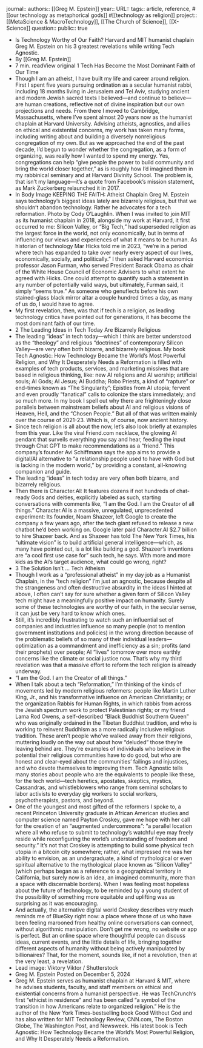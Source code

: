 journal::
authors:: [[Greg M. Epstein]] 
year::
URL::
tags:: article, reference, #[[our technology as metaphorical gods]] #[[technology as religion]]
project:: [[MetaScience & MacroTechnology]], [[The Church of Science]], [[X-Science]] 
question::
public:: true

- Is Technology Worthy of Our Faith?
  Harvard and MIT humanist chaplain Greg M. Epstein on his 3 greatest revelations while writing Tech Agnostic.
- By [[Greg M. Epstein]]
- 7 min. readView original
  1 Tech Has Become the Most Dominant Faith of Our Time
- Though I am an atheist, I have built my life and career around religion. First I spent five years pursuing ordination as a secular humanist rabbi, including 18 months living in Jerusalem and Tel Aviv, studying ancient and modern Jewish sacred texts I believed—and continue to believe—are human creations, reflective not of divine inspiration but our own projections and needs. From there I moved to Cambridge, Massachusetts, where I’ve spent almost 20 years now as the humanist chaplain at Harvard University. Advising atheists, agnostics, and allies on ethical and existential concerns, my work has taken many forms, including writing about and building a diversely nonreligious congregation of my own. But as we approached the end of the past decade, I’d begun to wonder whether the congregation, as a form of organizing, was really how I wanted to spend my energy. Yes, congregations can help “give people the power to build community and bring the world closer together,” as is roughly how I’d imagined them in my rabbinical seminary and at Harvard Divinity School. The problem is, that isn’t my language—it’s a quote from Facebook’s mission statement, as Mark Zuckerberg relaunched it in 2017.
- In Body Image
  KEEPING THE FAITH: Atheist Chaplain Greg M. Epstein says technology’s biggest ideas lately are bizarrely religious, but that we shouldn’t abandon technology. Rather he advocates for a tech reformation. Photo by Cody O’Laughlin.
  When I was invited to join MIT as its humanist chaplain in 2018, alongside my work at Harvard, it first occurred to me: Silicon Valley, or “Big Tech,” had superseded religion as the largest force in the world, not only economically, but in terms of influencing our views and experiences of what it means to be human. As historian of technology Mar Hicks told me in 2023, “we’re in a period where tech has expanded to take over nearly every aspect of our lives, economically, socially, and politically.” I then asked Harvard economics professor Jason Furman, who served President Barack Obama as chair of the White House Council of Economic Advisers to what extent he agreed with Hicks. One could attempt to quantify such a statement in any number of potentially valid ways, but ultimately, Furman said, it simply “seems true.” As someone who genuflects before his own stained-glass black mirror altar a couple hundred times a day, as many of us do, I would have to agree.
- My first revelation, then, was that if tech is a religion, as leading technology critics have pointed out for generations, it has become the most dominant faith of our time.
- 2 The Leading Ideas in Tech Today Are Bizarrely Religious
- The leading “ideas” in tech today—which I think are better understood as the “theology” and religious “doctrines” of contemporary Silicon Valley—are very often both bizarre, and bizarrely religious. My book Tech Agnostic: How Technology Became the World’s Most Powerful Religion, and Why It Desperately Needs a Reformation is filled with examples of tech products, services, and marketing missives that are based in religious thinking, like: new AI religions and AI worship; artificial souls; AI Gods; AI Jesus; AI Buddha; Robo Priests, a kind of “rapture” or end-times known as “The Singularity”;  Epistles from AI utopia; fervent and even proudly “fanatical”  calls to colonize the stars immediately; and so much more. In my book I spell out why there are frighteningly close parallels between mainstream beliefs about AI and religious visions of Heaven, Hell, and the “Chosen People.” But all of that was written mainly over the course of 2021-23. Which is, of course, now ancient history.
- Since tech religion is all about the now, let’s also look briefly at examples from this year. Like the viral Friend.com necklace, the glowing AI pendant that surveils everything you say and hear, feeding the input through Chat GPT to make recommendations as a “friend.” This company’s founder Avi Schiffmann says the app aims to provide a digital/AI alternative to “a relationship people used to have with God but is lacking in the modern world,” by providing a constant, all-knowing companion and guide.
- The leading “ideas” in tech today are very often both bizarre, and bizarrely religious.
- Then there is Character.AI: It features dozens if not hundreds of chat-ready Gods and deities, explicitly labeled as such, starting conversations with comments like, “I am the God. I am the Creator of all things.” Character.AI is a massive, unregulated, unprecedented experiment: Its founder, Noam Shazeer, left Google to create the company a few years ago, after the tech giant refused to release a new chatbot he’d been working on. Google later paid Character.AI $2.7 billion to hire Shazeer back. And as Shazeer has told The New York Times, his “ultimate vision” is to build artificial general intelligence—which, as many have pointed out,  is a lot like building a god. Shazeer’s inventions are “a cool first use case for” such tech, he says. With more and more kids as the AI’s target audience, what could go wrong, right?
- 3 The Solution Isn’t … Tech Atheism
- Though I work as a “professional atheist” in my day job as a Humanist Chaplain, in the “tech religion” I’m just an agnostic, because despite all the strangeness and often destructive absurdity in the ideas I hinted at above, I often can’t say for sure whether a given form of Silicon Valley tech might have a meaningfully positive impact on humanity. Surely some of these technologies are worthy of our faith, in the secular sense, it can just be very hard to know which ones.
- Still, it’s incredibly frustrating to watch such an influential set of companies and industries influence so many people (not to mention government institutions and policies) in the wrong direction because of the problematic beliefs of so many of their individual leaders—optimization as a commandment and inefficiency as a sin; profits (and their prophets) over people; AI “lives” tomorrow over more earthly concerns like the climate or social justice now. That’s why my third revelation was that a massive effort to reform the tech religion is already underway.
- “I am the God. I am the Creator of all things.”
- When I talk about a tech “Reformation,” I’m thinking of the kinds of movements led by modern religious reformers: people like Martin Luther King, Jr., and his transformative influence on American Christianity; or the organization Rabbis for Human Rights, in which rabbis from across the Jewish spectrum work to protect Palestinian rights; or my friend Lama Rod Owens, a self-described “Black Buddhist Southern Queen” who was originally ordained in the Tibetan Buddhist tradition, and who is working to reinvent Buddhism as a more radically inclusive religious tradition. These aren’t people who’ve walked away from their religions, muttering loudly on the way out about how “deluded” those they’re leaving behind are. They’re examples of individuals who believe in the potential their religious communities have to do good, but who are honest and clear-eyed about the communities’ failings and injustices, and who devote themselves to improving them. Tech Agnostic tells many stories about people who are the equivalents to people like these, for the tech world—tech heretics, apostates, skeptics, mystics, Cassandras, and whistleblowers who range from seminal scholars to labor activists to everyday gig workers to social workers, psychotherapists, pastors, and beyond.
- One of the youngest and most gifted of the reformers I spoke to, a recent Princeton University graduate in African American studies and computer science named Payton Croskey, gave me hope with her call for the creation of an “augmented undercommons”: “a parallel location where all who refuse to submit to technology’s watchful eye may freely reside while reconfiguring the world’s understanding of freedom and security.” It’s not that Croskey is attempting to build some physical tech utopia in a bitcoin city somewhere; rather, what impressed me was her ability to envision, as an undergraduate, a kind of mythological or even spiritual alternative to the mythological place known as “Silicon Valley” (which perhaps began as a reference to a geographical territory in California, but surely now is an idea, an imagined community, more than a space with discernable borders). When I was feeling most hopeless about the future of technology, to be reminded by a young student of the possibility of something more equitable and uplifting was as surprising as it was encouraging.
- And actually, the alternative digital world Croskey describes very much reminds me of BlueSky right now: a place where those of us who have been feeling marooned from healthy online conversations can connect, without algorithmic manipulation. Don’t get me wrong, no website or app is perfect. But an online space where thoughtful people can discuss ideas, current events, and the little details of life, bringing together different aspects of humanity without being actively manipulated by billionaires? That, for the moment, sounds like, if not a revolution, then at the very least, a revelation.
- Lead image: Viktory Viktor / Shutterstock
- Greg M. Epstein
  Posted on December 5, 2024
- Greg M. Epstein serves as humanist chaplain at Harvard & MIT, where he advises students, faculty, and staff members on ethical and existential concerns from a humanist perspective. He was TechCrunch‘s first “ethicist in residence” and has been called “a symbol of the transition in how Americans relate to organized religion.” He is the author of the New York Times-bestselling book Good Without God and has also written for MIT Technology Review, CNN.com, The Boston Globe, The Washington Post, and Newsweek. His latest book is Tech Agnostic: How Technology Became the World’s Most Powerful Religion, and Why It Desperately Needs a Reformation.